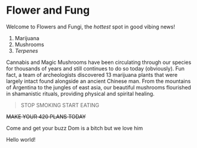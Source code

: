 # Flower and Fung
<p>Welcome to Flowers and Fungi, the <i>hottest</i> spot in good vibing news!
    <ol><li>Marijuana</li><li>Mushrooms</li><li><i>Terpenes</i></li></ol>

Cannabis and Magic Mushrooms have been circulating through our species for thousands of years and still continues to do so today (obviously). Fun fact, a team of archeologists discovered 13 marijuana plants that were largely intact found alongside an ancient Chinese man. From the mountains of Argentina to the jungles of east asia, our beautiful mushrooms flourished in shamanistic rituals, providing physical and spirital healing. 

<blockquote>STOP SMOKING START EATING</blockquote>
<strike>MAKE YOUR 420 PLANS TODAY</strike>
<P>Come and get your buzz
Dom is a bitch but we love him


Hello world!</P>
